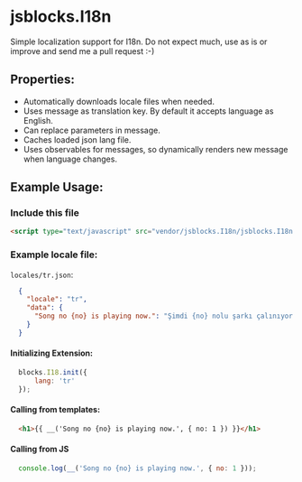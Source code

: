 # jsblocks.I18n

Simple localization support for I18n. Do not expect much, use as is or improve and send me a pull request :-)

## Properties:

- Automatically downloads locale files when needed.
- Uses message as translation key. By default it accepts language as English.
- Can replace parameters in message.
- Caches loaded json lang file.
- Uses observables for messages, so dynamically renders new message when language changes.

## Example Usage:

### Include this file

```html
<script type="text/javascript" src="vendor/jsblocks.I18n/jsblocks.I18n.js"></script>
```

### Example locale file: 

`locales/tr.json`:
```json
  {
    "locale": "tr",
    "data": {
      "Song no {no} is playing now.": "Şimdi {no} nolu şarkı çalınıyor."
    }
  }
```

#### Initializing Extension:

```js
  blocks.I18.init({
      lang: 'tr'
  });
```

#### Calling from templates:

```html
  <h1>{{ __('Song no {no} is playing now.', { no: 1 }) }}</h1>
```
#### Calling from JS

```js
  console.log(__('Song no {no} is playing now.', { no: 1 }));
```
